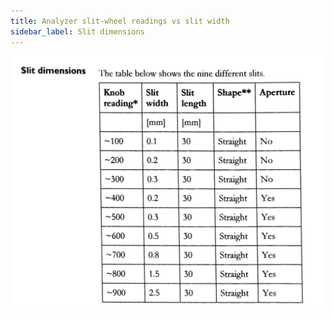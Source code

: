 ```yaml
---
title: Analyzer slit-wheel readings vs slit width
sidebar_label: Slit dimensions
---
```


![slit-dimension](../static/img/slit-dim.webp)

